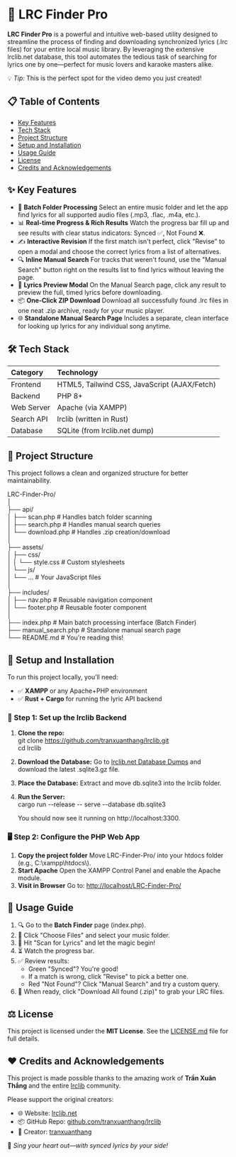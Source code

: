 # **🎵 LRC Finder Pro**

**LRC Finder Pro** is a powerful and intuitive web-based utility designed to streamline the process of finding and downloading synchronized lyrics (.lrc files) for your entire local music library. By leveraging the extensive lrclib.net database, this tool automates the tedious task of searching for lyrics one by one—perfect for music lovers and karaoke masters alike.

💡 *Tip:* This is the perfect spot for the video demo you just created\!

## **📋 Table of Contents**

* [Key Features](https://www.google.com/search?q=%23-key-features)  
* [Tech Stack](https://www.google.com/search?q=%23-tech-stack)  
* [Project Structure](https://www.google.com/search?q=%23-project-structure)  
* [Setup and Installation](https://www.google.com/search?q=%23-setup-and-installation)  
* [Usage Guide](https://www.google.com/search?q=%23-usage-guide)  
* [License](https://www.google.com/search?q=%23-license)  
* [Credits and Acknowledgements](https://www.google.com/search?q=%23%EF%B8%8F-credits-and-acknowledgements)

## **✨ Key Features**

* 📂 **Batch Folder Processing** Select an entire music folder and let the app find lyrics for all supported audio files (.mp3, .flac, .m4a, etc.).  
* 📊 **Real-time Progress & Rich Results** Watch the progress bar fill up and see results with clear status indicators: Synced ✅, Not Found ❌.  
* ✍️ **Interactive Revision** If the first match isn't perfect, click "Revise" to open a modal and choose the correct lyrics from a list of alternatives.  
* 🔍 **Inline Manual Search** For tracks that weren't found, use the "Manual Search" button right on the results list to find lyrics without leaving the page.  
* 📄 **Lyrics Preview Modal** On the Manual Search page, click any result to preview the full, timed lyrics before downloading.  
* 📦 **One-Click ZIP Download** Download all successfully found .lrc files in one neat .zip archive, ready for your music player.  
* 🌐 **Standalone Manual Search Page** Includes a separate, clean interface for looking up lyrics for any individual song anytime.

## **🛠️ Tech Stack**

| Category | Technology |
| :---- | :---- |
| Frontend | HTML5, Tailwind CSS, JavaScript (AJAX/Fetch) |
| Backend | PHP 8+ |
| Web Server | Apache (via XAMPP) |
| Search API | lrclib (written in Rust) |
| Database | SQLite (from lrclib.net dump) |

## **📁 Project Structure**

This project follows a clean and organized structure for better maintainability.

LRC-Finder-Pro/  
│  
├── api/  
│   ├── scan.php            \# Handles batch folder scanning  
│   ├── search.php          \# Handles manual search queries  
│   └── download.php        \# Handles .zip creation/download  
│  
├── assets/  
│   ├── css/  
│   │   └── style.css       \# Custom stylesheets  
│   └── js/  
│       └── ...             \# Your JavaScript files  
│  
├── includes/  
│   ├── nav.php             \# Reusable navigation component  
│   └── footer.php          \# Reusable footer component  
│  
├── index.php               \# Main batch processing interface (Batch Finder)  
├── manual\_search.php       \# Standalone manual search page  
└── README.md               \# You're reading this\!

## **🚀 Setup and Installation**

To run this project locally, you’ll need:

* ✅ **XAMPP** or any Apache+PHP environment  
* ✅ **Rust \+ Cargo** for running the lyric API backend

### **🔧 Step 1: Set up the lrclib Backend**

1. **Clone the repo:**  
   git clone https://github.com/tranxuanthang/lrclib.git  
   cd lrclib

2. **Download the Database:** Go to [lrclib.net Database Dumps]([https://lrclib.net/](https://db-dumps.lrclib.net/lrclib-db-dump-20250718T081344Z.sqlite3.gz)) and download the latest .sqlite3.gz file.  
3. **Place the Database:** Extract and move db.sqlite3 into the lrclib folder.  
4. **Run the Server:**  
   cargo run \--release \-- serve \--database db.sqlite3

   You should now see it running on http://localhost:3300.

### **🖥️ Step 2: Configure the PHP Web App**

1. **Copy the project folder** Move LRC-Finder-Pro/ into your htdocs folder (e.g., C:\\xampp\\htdocs\\).  
2. **Start Apache** Open the XAMPP Control Panel and enable the Apache module.  
3. **Visit in Browser** Go to: [http://localhost/LRC-Finder-Pro/](https://www.google.com/search?q=http://localhost/LRC-Finder-Pro/)

## **📖 Usage Guide**

1. 🔍 Go to the **Batch Finder** page (index.php).  
2. 📁 Click "Choose Files" and select your music folder.  
3. 🚀 Hit "Scan for Lyrics" and let the magic begin\!  
4. ⏳ Watch the progress bar.  
5. ✅ Review results:  
   * Green "Synced"? You're good\!  
   * If a match is wrong, click "Revise" to pick a better one.  
   * Red "Not Found"? Click "Manual Search" and try a custom query.  
6. 💾 When ready, click "Download All found (.zip)" to grab your LRC files.

## **⚖️ License**

This project is licensed under the **MIT License**. See the [LICENSE.md](https://raw.githubusercontent.com/Ricardohalog1/lrc-finder-pro/refs/heads/main/LICENSE) file for full details.

## **❤️ Credits and Acknowledgements**

This project is made possible thanks to the amazing work of **Trần Xuân Thắng** and the entire [lrclib](https://github.com/tranxuanthang/lrclib) community.

Please support the original creators:

* 🌐 Website: [lrclib.net](https://lrclib.net/)  
* 📦 GitHub Repo: [github.com/tranxuanthang/lrclib](https://github.com/tranxuanthang/lrclib)  
* 👤 Creator: [tranxuanthang](https://github.com/tranxuanthang)

🎤 *Sing your heart out—with synced lyrics by your side\!*
